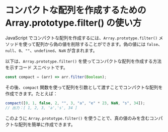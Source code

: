 # コンパクトな配列を作成するための Array.prototype.filter() の使い方

JavaScript でコンパクトな配列を作成するには、`Array.prototype.filter()` メソッドを使って配列から偽の値を削除することができます。偽の値には `false`、`null`、`0`、`""`、`undefined`、`NaN` が含まれます。

以下は、`Array.prototype.filter()` を使ってコンパクトな配列を作成する方法を示すコード スニペットです。

```js
const compact = (arr) => arr.filter(Boolean);
```

その後、`compact` 関数を使って配列を引数として渡すことでコンパクトな配列を作成できます。たとえば：

```js
compact([0, 1, false, 2, "", 3, "a", "e" * 23, NaN, "s", 34]);
// 出力：[ 1, 2, 3, 'a','s', 34 ]
```

このように `Array.prototype.filter()` を使うことで、真の値のみを含むコンパクトな配列を簡単に作成できます。
